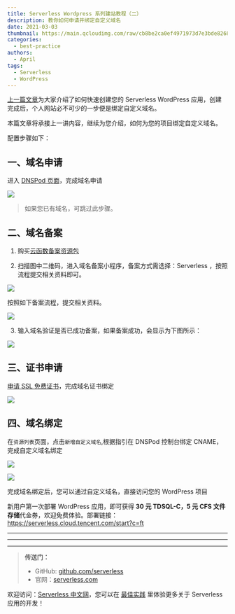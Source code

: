 ```yaml
---
title: Serverless Wordpress 系列建站教程（二）
description: 教你如何申请并绑定自定义域名
date: 2021-03-03
thumbnail: https://main.qcloudimg.com/raw/cb8be2ca0ef4971973d7e3bde82687f6.jpg
categories:
  - best-practice
authors:
  - April
tags:
  - Serverless
  - WordPress
---
```


[上一篇文章](https://serverlesscloud.cn/best-practice/2021-03-02-wp)为大家介绍了如何快速创建您的 Serverless WordPress 应用，创建完成后，个人网站必不可少的一步便是绑定自定义域名。

本篇文章将承接上一讲内容，继续为您介绍，如何为您的项目绑定自定义域名。

配置步骤如下：

## 一、域名申请

进入 [DNSPod 页面](https://dnspod.cloud.tencent.com/)，完成域名申请

![](https://main.qcloudimg.com/raw/a75d8b0b391230faf2167b0480ad9f4f.png)
   
> 如果您已有域名，可跳过此步骤。
   
## 二、域名备案
   
1. 购买[云函数备案资源包](https://buy.cloud.tencent.com/scf)

2. 扫描图中二维码，进入域名备案小程序，备案方式需选择：Serverless ，按照流程提交相关资料即可。
   
![](https://main.qcloudimg.com/raw/4e3424ef31ac9ecb15f30432a3450783.png)
   
按照如下备案流程，提交相关资料。
   
![](https://main.qcloudimg.com/raw/5a4b40ad91d16eeef246f52dea77fb54.jpeg)
   
3. 输入域名验证是否已成功备案，如果备案成功，会显示为下图所示：
   
![](https://main.qcloudimg.com/raw/9999224f915c08fc36cc039216365846.png)
   
## 三、证书申请
   
[申请 SSL 免费证书](https://dnspod.cloud.tencent.com/#ssl)，完成域名证书绑定

![](https://main.qcloudimg.com/raw/8e0c78cac24b1328187a89a0f00520d6.png)

## 四、域名绑定 

在`资源列表`页面，点击`新增自定义域名`,根据指引在 DNSPod 控制台绑定 CNAME，完成自定义域名绑定

![](https://main.qcloudimg.com/raw/58fecf240e803155ee6504096cd7c672.png)

![](https://main.qcloudimg.com/raw/fbe79375f52859c541b7455c4283beb9.png)

完成域名绑定后，您可以通过自定义域名，直接访问您的 WordPress 项目

新用户第一次部署 WordPress 应用，即可获得 **30 元 TDSQL-C，5 元 CFS 文件存储**代金券，欢迎免费体验。部署链接：https://serverless.cloud.tencent.com/start?c=ft

---

---
<div id='scf-deploy-iframe-or-md'></div>

---

> **传送门：**
> - GitHub: [github.com/serverless](https://github.com/serverless/serverless/blob/master/README_CN.md)
> - 官网：[serverless.com](https://serverless.com/)

欢迎访问：[Serverless 中文网](https://serverlesscloud.cn/)，您可以在 [最佳实践](https://serverlesscloud.cn/best-practice) 里体验更多关于 Serverless 应用的开发！